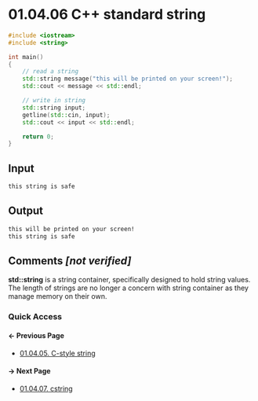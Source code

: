 # 01.04.06 C++ standard string

```cxx
#include <iostream>
#include <string>

int main()
{
    // read a string
    std::string message("this will be printed on your screen!");
    std::cout << message << std::endl;

    // write in string
    std::string input;
    getline(std::cin, input);
    std::cout << input << std::endl;

    return 0;
}

```

## Input

```txt
this string is safe
```

## Output

```txt
this will be printed on your screen!
this string is safe
```

## Comments *[not verified]*

**std::string** is a string container, specifically designed to hold string values.  
The length of strings are no longer a concern with string container as they manage
memory on their own.

### Quick Access

<div class="previous_page pagination">

#### &#8592; Previous Page

* [01.04.05. C-style string](./../../01.the_basics/04.arrays&strings/05.char.md)

</div>
<div class="next_page pagination">

#### &#8594; Next Page

* [01.04.07. cstring](./../../01.the_basics/04.arrays&strings/07.cstring.md)

</div>
